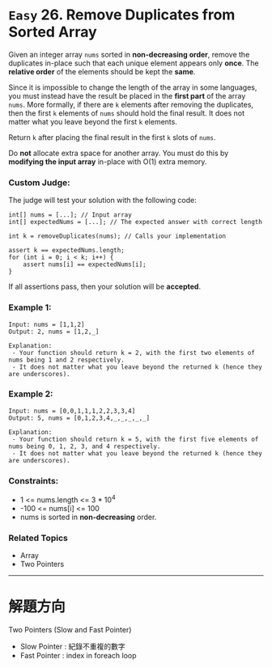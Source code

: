 # `Easy` 26. Remove Duplicates from Sorted Array

Given an integer array `nums` sorted in **non-decreasing order**, remove the duplicates in-place such that each unique element appears only **once**. The **relative order** of the elements should be kept the **same**.

Since it is impossible to change the length of the array in some languages, you must instead have the result be placed in the **first part** of the array `nums`. More formally, if there are `k` elements after removing the duplicates, then the first `k` elements of `nums` should hold the final result. It does not matter what you leave beyond the first `k` elements.

Return `k` after placing the final result in the first `k` slots of `nums`.

Do **not** allocate extra space for another array. You must do this by **modifying the input array** in-place with O(1) extra memory.

### Custom Judge:

The judge will test your solution with the following code:

```
int[] nums = [...]; // Input array
int[] expectedNums = [...]; // The expected answer with correct length

int k = removeDuplicates(nums); // Calls your implementation

assert k == expectedNums.length;
for (int i = 0; i < k; i++) {
    assert nums[i] == expectedNums[i];
}
```

If all assertions pass, then your solution will be **accepted**.

### Example 1:

```
Input: nums = [1,1,2]
Output: 2, nums = [1,2,_]

Explanation: 
 - Your function should return k = 2, with the first two elements of nums being 1 and 2 respectively.
 - It does not matter what you leave beyond the returned k (hence they are underscores).
```

### Example 2:

```
Input: nums = [0,0,1,1,1,2,2,3,3,4]
Output: 5, nums = [0,1,2,3,4,_,_,_,_,_]

Explanation:
 - Your function should return k = 5, with the first five elements of nums being 0, 1, 2, 3, and 4 respectively.
 - It does not matter what you leave beyond the returned k (hence they are underscores).
```

### Constraints:

- 1 <= nums.length <= 3 * $10^4$
- -100 <= nums[i] <= 100
- nums is sorted in **non-decreasing** order.

### Related Topics

- Array
- Two Pointers

---

# 解題方向

Two Pointers (Slow and Fast Pointer)
- Slow Pointer : 紀錄不重複的數字
- Fast Pointer : index in foreach loop
